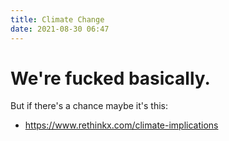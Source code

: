 ```yaml
---
title: Climate Change
date: 2021-08-30 06:47
---
```


# We're fucked basically. 
But if there's a chance maybe it's this:
* https://www.rethinkx.com/climate-implications
